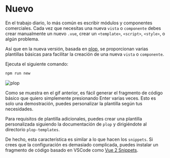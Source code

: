 # Nuevo <Badge text="v4.0.0+"/>

En el trabajo diario, lo más común es escribir módulos y componentes comerciales. Cada vez que necesitas una nueva `vista` o `componente` debes crear manualmente un nuevo `.vue`, crear un `<template>`, `<script>`, `<style>`, o algún problema.

Así que en la nueva versión, basada en [plop](https://github.com/amwmedia/plop), se proporcionan varias plantillas básicas para facilitar la creación de una nueva `vista` o `componente`.

Ejecuta el siguiente comando:

```bash
npm run new
```

![plop](https://panjiachen.gitee.io/gitee-cdn/doc-site/5f8ea239-aaa5-4e91-9d09-ed56b33a110d.gif)

Como se muestra en el gif anterior, es fácil generar el fragmento de código básico que quiero simplemente presionando Enter varias veces. Esto es solo una demostración, puedes personalizar la plantilla según tus necesidades.

Para requisitos de plantilla adicionales, puedes crear una plantilla personalizada siguiendo la documentación de `plop` y dirigiéndote al directorio `plop-templates`.

De hecho, esta característica es similar a lo que hacen los `snippets`. Si crees que la configuración es demasiado complicada, puedes instalar un fragmento de código basado en VSCode como [Vue 2 Snippets](https://marketplace.visualstudio.com/items?itemName=hollowtree.vue-snippets).
